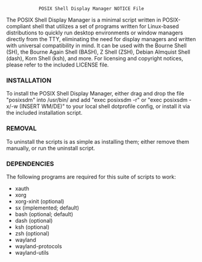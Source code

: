 				POSIX Shell Display Manager NOTICE File


The POSIX Shell Display Manager is a minimal script written in POSIX-compliant shell that utilizes a set of programs
written for Linux-based distributions to quickly run desktop environments
or window managers directly from the TTY, eliminating the need for display managers and written
with universal compatibility in mind. It can be used with the
Bourne Shell (SH), the Bourne Again Shell (BASH), Z Shell (ZSH), Debian Almquist Shell (dash), Korn Shell (ksh), and more.
For licensing and copyright notices, please refer to the included LICENSE file.

### INSTALLATION
To install the POSIX Shell Display Manager, either drag and drop the file "posixsdm" into /usr/bin/ and add "exec posixsdm -r" or "exec posixsdm -x/-w (INSERT WM/DE)" to your local shell dotprofile config, or install it via the included installation script.

### REMOVAL
To uninstall the scripts is as simple as installing them; either remove them manually, or run the uninstall script.

### DEPENDENCIES
The following programs are required for this suite of scripts to work:

- xauth
- xorg
- xorg-xinit (optional)
- sx (implemented; default)
- bash (optional; default)
- dash (optional)
- ksh (optional)
- zsh (optional)
- wayland
- wayland-protocols
- wayland-utils
